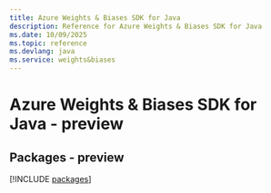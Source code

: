 ```yaml
---
title: Azure Weights & Biases SDK for Java
description: Reference for Azure Weights & Biases SDK for Java
ms.date: 10/09/2025
ms.topic: reference
ms.devlang: java
ms.service: weights&biases
---
```

# Azure Weights & Biases SDK for Java - preview
## Packages - preview
[!INCLUDE [packages](weights-&-biases-index.md)]